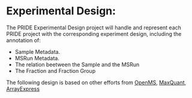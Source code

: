 Experimental Design:
====================

The PRIDE Experimental Design project will handle and represent each PRIDE project with the corresponding experiment design, including the annotation of:

- Sample Metadata.
- MSRun Metadata.
- The relation beetween the Sample and the MSRun
- The Fraction and Fraction Group

The following design is based on other efforts from [OpenMS](openms-experimental/OpenMS.md), [MaxQuant](maxquant/mqpar-jarnuczak-phospho.xml), [ArrayExpress](arrayexpress/ArrayExpress.md)


